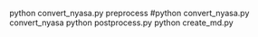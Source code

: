 python convert_nyasa.py preprocess
#python convert_nyasa.py convert_nyasa
python postprocess.py
python create_md.py


